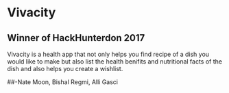# Vivacity
## Winner of HackHunterdon 2017
Vivacity is a health app that not only helps you find recipe of a dish you would like to make but also list the health benifits and nutritional facts of the dish and also helps you create a wishlist.

##-Nate Moon, Bishal Regmi, Alli Gasci
